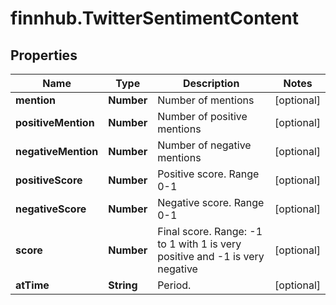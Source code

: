 # finnhub.TwitterSentimentContent

## Properties

Name | Type | Description | Notes
------------ | ------------- | ------------- | -------------
**mention** | **Number** | Number of mentions | [optional] 
**positiveMention** | **Number** | Number of positive mentions | [optional] 
**negativeMention** | **Number** | Number of negative mentions | [optional] 
**positiveScore** | **Number** | Positive score. Range 0-1 | [optional] 
**negativeScore** | **Number** | Negative score. Range 0-1 | [optional] 
**score** | **Number** | Final score. Range: -1 to 1 with 1 is very positive and -1 is very negative | [optional] 
**atTime** | **String** | Period. | [optional] 



